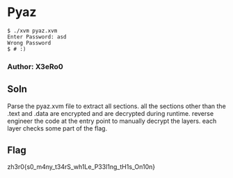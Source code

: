 
# Pyaz 
    $ ./xvm pyaz.xvm
    Enter Password: asd
    Wrong Password
    $ # :)

### Author: X3eRo0

## Soln

Parse the pyaz.xvm file to extract all sections. all the sections
other than the .text and .data are encrypted and are decrypted
during runtime. reverse engineer the code at the entry point to 
manually decrypt the layers. each layer checks some part of the flag.


## Flag
zh3r0{s0_m4ny_t34rS_wh1Le_P33l1ng_tH1s_On10n}

